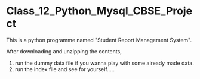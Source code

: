 # Class_12_Python_Mysql_CBSE_Project
This is a python programme named "Student Report Management System".

After downloading and unzipping the contents,
1) run the dummy data file if you wanna play with some already made data.
2) run the index file and see for yourself.....
